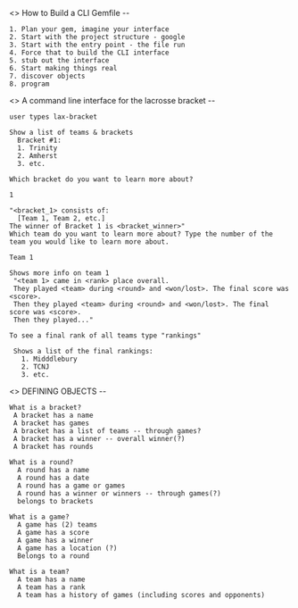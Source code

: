 <> How to Build a CLI Gemfile --

    1. Plan your gem, imagine your interface
    2. Start with the project structure - google
    3. Start with the entry point - the file run
    4. Force that to build the CLI interface
    5. stub out the interface
    6. Start making things real
    7. discover objects
    8. program


<> A command line interface for the lacrosse bracket --

    user types lax-bracket

    Show a list of teams & brackets
      Bracket #1:
      1. Trinity
      2. Amherst
      3. etc.

    Which bracket do you want to learn more about?

    1

    "<bracket_1> consists of:
      [Team 1, Team 2, etc.]
    The winner of Bracket 1 is <bracket_winner>"
    Which team do you want to learn more about? Type the number of the team you would like to learn more about.

    Team 1

    Shows more info on team 1
     "<team 1> came in <rank> place overall.
     They played <team> during <round> and <won/lost>. The final score was <score>.
     Then they played <team> during <round> and <won/lost>. The final score was <score>.
     Then they played..."

    To see a final rank of all teams type "rankings"

     Shows a list of the final rankings:
       1. Midddlebury
       2. TCNJ
       3. etc.

<> DEFINING OBJECTS --

    What is a bracket?
     A bracket has a name
     A bracket has games
     A bracket has a list of teams -- through games?
     A bracket has a winner -- overall winner(?)
     A bracket has rounds

    What is a round?
      A round has a name
      A round has a date
      A round has a game or games
      A round has a winner or winners -- through games(?)
      belongs to brackets

    What is a game?
      A game has (2) teams
      A game has a score
      A game has a winner
      A game has a location (?)
      Belongs to a round

    What is a team?
      A team has a name
      A team has a rank
      A team has a history of games (including scores and opponents)
